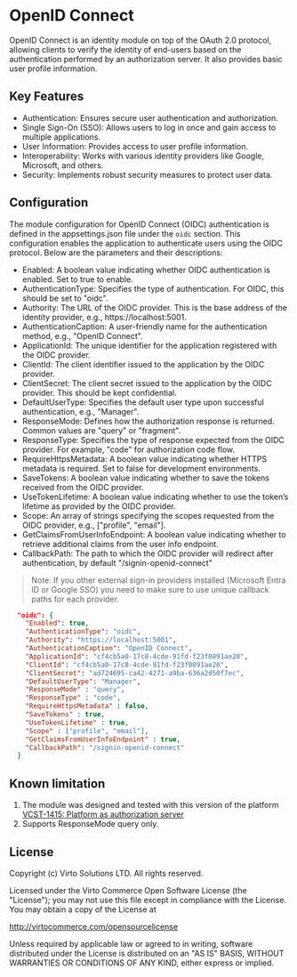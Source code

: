 # OpenID Connect
OpenID Connect is an identity module on top of the OAuth 2.0 protocol, allowing clients to verify the identity of end-users based on the authentication performed by an authorization server. It also provides basic user profile information.

## Key Features
* Authentication: Ensures secure user authentication and authorization.
* Single Sign-On (SSO): Allows users to log in once and gain access to multiple applications.
* User Information: Provides access to user profile information.
* Interoperability: Works with various identity providers like Google, Microsoft, and others.
* Security: Implements robust security measures to protect user data.

## Configuration
The module configuration for OpenID Connect (OIDC) authentication is defined in the appsettings.json file under the `oidc` section. This configuration enables the application to authenticate users using the OIDC protocol. Below are the parameters and their descriptions:

* Enabled: A boolean value indicating whether OIDC authentication is enabled. Set to true to enable.
* AuthenticationType: Specifies the type of authentication. For OIDC, this should be set to "oidc".
* Authority: The URL of the OIDC provider. This is the base address of the identity provider, e.g., https://localhost:5001.
* AuthenticationCaption: A user-friendly name for the authentication method, e.g., "OpenID Connect".
* ApplicationId: The unique identifier for the application registered with the OIDC provider.
* ClientId: The client identifier issued to the application by the OIDC provider.
* ClientSecret: The client secret issued to the application by the OIDC provider. This should be kept confidential.
* DefaultUserType: Specifies the default user type upon successful authentication, e.g., "Manager".
* ResponseMode: Defines how the authorization response is returned. Common values are "query" or "fragment".
* ResponseType: Specifies the type of response expected from the OIDC provider. For example, "code" for authorization code flow.
* RequireHttpsMetadata: A boolean value indicating whether HTTPS metadata is required. Set to false for development environments.
* SaveTokens: A boolean value indicating whether to save the tokens received from the OIDC provider.
* UseTokenLifetime: A boolean value indicating whether to use the token’s lifetime as provided by the OIDC provider.
* Scope: An array of strings specifying the scopes requested from the OIDC provider, e.g., ["profile", "email"].
* GetClaimsFromUserInfoEndpoint: A boolean value indicating whether to retrieve additional claims from the user info endpoint.
* CallbackPath: The path to which the OIDC provider will redirect after authentication, by default "/signin-openid-connect"

> Note: If you other external sign-in providers installed (Microsoft Entra ID or Google SSO) you need to make sure to use unique callback paths for each provider.

```json
  "oidc": {
    "Enabled": true,
    "AuthenticationType": "oidc",
    "Authority": "https://localhost:5001",
    "AuthenticationCaption": "OpenID Connect",
    "ApplicationId": "cf4cb5a0-17c8-4cde-91fd-f23f0891ae20",
    "ClientId": "cf4cb5a0-17c8-4cde-91fd-f23f0891ae20",
    "ClientSecret": "ad724695-ca42-4271-a9ba-636a2d50f7ec",
    "DefaultUserType": "Manager",
    "ResponseMode" : "query",
    "ResponseType" : "code",
    "RequireHttpsMetadata" : false,
    "SaveTokens" : true,
    "UseTokenLifetime" : true,
    "Scope" : ["profile", "email"],
    "GetClaimsFromUserInfoEndpoint" : true,
    "CallbackPath": "/signin-openid-connect"
  }
```

## Known limitation
1. The module was designed and tested with this version of the platform [VCST-1415: Platform as authorization server](https://github.com/VirtoCommerce/vc-platform/pull/2809)
2. Supports ResponseMode query only.

## License
Copyright (c) Virto Solutions LTD.  All rights reserved.

Licensed under the Virto Commerce Open Software License (the "License"); you
may not use this file except in compliance with the License. You may
obtain a copy of the License at

http://virtocommerce.com/opensourcelicense

Unless required by applicable law or agreed to in writing, software
distributed under the License is distributed on an "AS IS" BASIS,
WITHOUT WARRANTIES OR CONDITIONS OF ANY KIND, either express or
implied.
